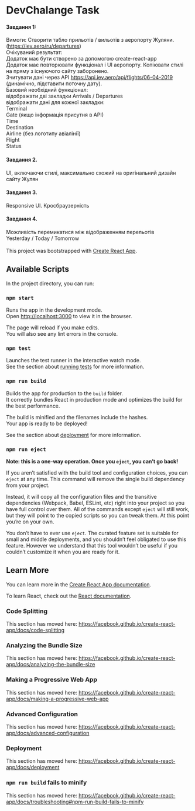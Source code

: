 # DevChalange Task
####  Завдання 1:
Вимоги:
Створити табло прильотів / вильотів з аеропорту Жуляни. (https://iev.aero/ru/departures)<br>
Очікуваний результат:<br>
Додаток має бути створено за допомогою create-react-app<br>
Додаток має повторювати функціонал і UI аеропорту. Копіювати стилі на пряму з існуючого сайту
заборонено.<br>
Зчитувати дані через API https://api.iev.aero/api/flights/06-04-2019 (динамічно, підставити поточну дату).<br>
Базовий необхідний функціонал:<br>
 відображати дві закладки Arrivals / Departures<br>
 відображати дані для кожної закладки:<br>
 Terminal<br>
 Gate (якщо інформація присутня в API)<br>
 Time<br>
 Destination<br>
 Airline (без логотипу авіалінії)<br>
 Flight<br>
 Status<br>
 
####  Завдання 2.<br>
UI, включаючи стилі, максимально схожий на оригінальний дизайн сайту Жулян<br>
####  Завдання 3.<br>
Responsive UI. Кросбраузерність<br>
####  Завдання 4.<br>
Можливість перемикатися між відображенням перельотів<br>
Yesterday / Today / Tomorrow<br>
<br>
This project was bootstrapped with [Create React App](https://github.com/facebook/create-react-app).<br>

## Available Scripts

In the project directory, you can run:

### `npm start`

Runs the app in the development mode.<br>
Open [http://localhost:3000](http://localhost:3000) to view it in the browser.

The page will reload if you make edits.<br>
You will also see any lint errors in the console.

### `npm test`

Launches the test runner in the interactive watch mode.<br>
See the section about [running tests](https://facebook.github.io/create-react-app/docs/running-tests) for more information.

### `npm run build`

Builds the app for production to the `build` folder.<br>
It correctly bundles React in production mode and optimizes the build for the best performance.

The build is minified and the filenames include the hashes.<br>
Your app is ready to be deployed!

See the section about [deployment](https://facebook.github.io/create-react-app/docs/deployment) for more information.

### `npm run eject`

**Note: this is a one-way operation. Once you `eject`, you can’t go back!**

If you aren’t satisfied with the build tool and configuration choices, you can `eject` at any time. This command will remove the single build dependency from your project.

Instead, it will copy all the configuration files and the transitive dependencies (Webpack, Babel, ESLint, etc) right into your project so you have full control over them. All of the commands except `eject` will still work, but they will point to the copied scripts so you can tweak them. At this point you’re on your own.

You don’t have to ever use `eject`. The curated feature set is suitable for small and middle deployments, and you shouldn’t feel obligated to use this feature. However we understand that this tool wouldn’t be useful if you couldn’t customize it when you are ready for it.

## Learn More

You can learn more in the [Create React App documentation](https://facebook.github.io/create-react-app/docs/getting-started).

To learn React, check out the [React documentation](https://reactjs.org/).

### Code Splitting

This section has moved here: https://facebook.github.io/create-react-app/docs/code-splitting

### Analyzing the Bundle Size

This section has moved here: https://facebook.github.io/create-react-app/docs/analyzing-the-bundle-size

### Making a Progressive Web App

This section has moved here: https://facebook.github.io/create-react-app/docs/making-a-progressive-web-app

### Advanced Configuration

This section has moved here: https://facebook.github.io/create-react-app/docs/advanced-configuration

### Deployment

This section has moved here: https://facebook.github.io/create-react-app/docs/deployment

### `npm run build` fails to minify

This section has moved here: https://facebook.github.io/create-react-app/docs/troubleshooting#npm-run-build-fails-to-minify
